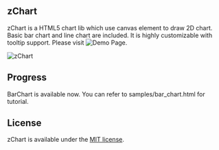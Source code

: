 ## zChart

zChart is a HTML5 chart lib which use canvas element to draw 2D chart. Basic bar chart and line chart are included. 
It is highly customizable with tooltip support. Please visit ![Demo Page](http://xboxp.com).

![zChart](https://raw.githubusercontent.com/zhgway/Html5Chart/master/release/screenshot.png)

## Progress

BarChart is available now. You can refer to samples/bar_chart.html for tutorial. 

## License

zChart is available under the [MIT license](http://opensource.org/licenses/MIT).